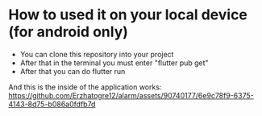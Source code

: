 # How to used it on your local device (for android only)

- You can clone this repository into your project
- After that in the terminal you must enter "flutter pub get"
- After that you can do flutter run


And this is the inside of the application works:
https://github.com/Erzhatogre12/alarm/assets/90740177/6e9c78f9-6375-4143-8d75-b086a0fdfb7d
